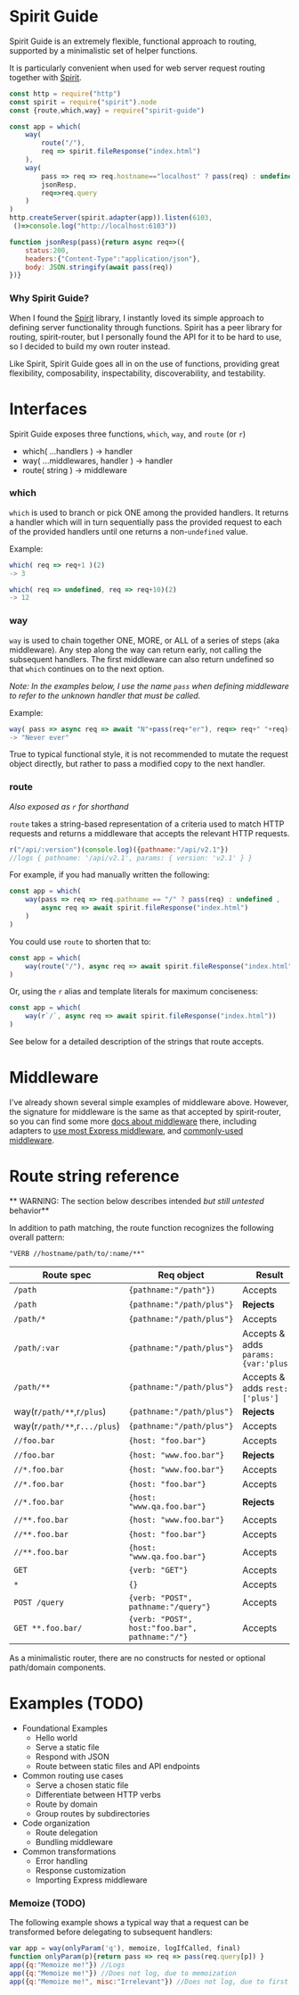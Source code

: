 # Spirit Guide

Spirit Guide is an extremely flexible, functional approach to routing, supported by a minimalistic set of helper functions.

It is particularly convenient when used for web server request routing together with [Spirit](https://github.com/spirit-js/spirit).

```javascript
const http = require("http")
const spirit = require("spirit").node
const {route,which,way} = require("spirit-guide")

const app = which(
	way(
		route("/"),
		req => spirit.fileResponse("index.html")
	),
	way(
		pass => req => req.hostname=="localhost" ? pass(req) : undefined,
		jsonResp,
		req=>req.query
	)
)
http.createServer(spirit.adapter(app)).listen(6103,
 ()=>console.log("http://localhost:6103"))

function jsonResp(pass){return async req=>({
	status:200,
	headers:{"Content-Type":"application/json"},
	body: JSON.stringify(await pass(req))
})}
```

### Why Spirit Guide?

When I found the [Spirit](https://github.com/spirit-js/spirit) library, I instantly loved its simple approach to defining server functionality through functions. Spirit has a peer library for routing, spirit-router, but I personally found the API for it to be hard to use, so I decided to build my own router instead.

Like Spirit, Spirit Guide goes all in on the use of functions, providing great flexibility, composability, inspectability, discoverability, and testability.

# Interfaces

Spirit Guide exposes three functions, `which`, `way`, and `route` (or `r`)

 - which( ...handlers ) -> handler
 - way( ...middlewares, handler ) -> handler
 - route( string ) -> middleware

### which

`which` is used to branch or pick ONE among the provided handlers. It returns a handler which will in turn sequentially pass the provided request to each of the provided handlers until one returns a non-`undefined` value.

Example:

```javascript
which( req => req+1 )(2)
-> 3
```
```javascript
which( req => undefined, req => req+10)(2)
-> 12
```

### way

`way` is used to chain together ONE, MORE, or ALL of a series of steps (aka middleware). Any step along the way can return early, not calling the subsequent handlers. The first middleware can also return undefined so that `which` continues on to the next option.

*Note: In the examples below, I use the name `pass` when defining middleware to refer to the unknown handler that must be called.*

Example:
```javascript
way( pass => async req => await "N"+pass(req+"er"), req=> req+" "+req)("ev")
-> "Never ever"
```
True to typical functional style, it is not recommended to mutate the request object directly, but rather to pass a modified copy to the next handler.

### route
*Also exposed as `r` for shorthand*

`route` takes a string-based representation of a criteria used to match HTTP requests and returns a middleware that accepts the relevant HTTP requests.

```javascript
r("/api/:version")(console.log)({pathname:"/api/v2.1"})
//logs { pathname: '/api/v2.1', params: { version: 'v2.1' } }
```

For example, if you had manually written the following:
```javascript
const app = which(
	way(pass => req => req.pathname == "/" ? pass(req) : undefined ,
		async req => await spirit.fileResponse("index.html")
	)
)
```

You could use `route` to shorten that to:
```javascript
const app = which(
	way(route("/"), async req => await spirit.fileResponse("index.html"))
)
```

Or, using the `r` alias and template literals for maximum conciseness:
```javascript
const app = which(
	way(r`/`, async req => await spirit.fileResponse("index.html"))
)
```

See below for a detailed description of the strings that route accepts.

# Middleware

I've already shown several simple examples of middleware above. However, the signature for middleware is the same as that accepted by spirit-router, so you can find some more [docs about middleware](https://github.com/spirit-js/spirit-router/blob/master/docs/Guide.md#middleware) there, including adapters to [use most Express middleware](https://github.com/spirit-js/spirit-express), and [commonly-used middleware](https://github.com/spirit-js/spirit-common).

# Route string reference

** WARNING: The section below describes intended _but still untested_ behavior**

In addition to path matching, the route function recognizes the following overall pattern:

`"VERB //hostname/path/to/:name/**"`

| Route spec | Req object | Result
| --- | --- | ---
| `/path` |	`{pathname:"/path"})` | Accepts
| `/path` | `{pathname:"/path/plus"}` | **Rejects**
| `/path/*` | `{pathname:"/path/plus"}` | Accepts
| `/path/:var` | `{pathname:"/path/plus"}` | Accepts & adds `params:{var:'plus'}`
| `/path/**` | `{pathname:"/path/plus"}` | Accepts & adds `rest:['plus']`
| way(r`/path/**`,r`/plus`) | `{pathname:"/path/plus"}` | **Rejects**
| way(r`/path/**`,r`.../plus`) | `{pathname:"/path/plus"}` | Accepts
| `//foo.bar` | `{host: "foo.bar"}` | Accepts
| `//foo.bar` | `{host: "www.foo.bar"}` | **Rejects**
| `//*.foo.bar` | `{host: "www.foo.bar"}` | Accepts
| `//*.foo.bar` | `{host: "foo.bar"}` | Accepts
| `//*.foo.bar` | `{host: "www.qa.foo.bar"}` | **Rejects**
| `//**.foo.bar` | `{host: "www.foo.bar"}` | Accepts
| `//**.foo.bar` | `{host: "foo.bar"}` | Accepts
| `//**.foo.bar` | `{host: "www.qa.foo.bar"}` | Accepts
| `GET`	| `{verb: "GET"}` | Accepts
| `*`	| `{}` | Accepts
| `POST /query`	| `{verb: "POST", pathname:"/query"}` | Accepts
| `GET **.foo.bar/`	| `{verb: "POST", host:"foo.bar", pathname:"/"}` | Accepts

As a minimalistic router, there are no constructs for nested or optional path/domain components.


# Examples (TODO)

- Foundational Examples
	- Hello world
	- Serve a static file
	- Respond with JSON
	- Route between static files and API endpoints
- Common routing use cases
	- Serve a chosen static file
	- Differentiate between HTTP verbs
	- Route by domain
	- Group routes by subdirectories
- Code organization
	- Route delegation
	- Bundling middleware
- Common transformations
	- Error handling
	- Response customization
	- Importing Express middleware


### Memoize (TODO)

The following example shows a typical way that a request can be transformed before delegating to subsequent handlers:

```javascript
var app = way(onlyParam('q'), memoize, logIfCalled, final)
function onlyParam(p){return pass => req => pass(req.query[p]) }
app({q:"Memoize me!"}) //Logs
app({q:"Memoize me!"}) //Does not log, due to memoization
app({q:"Memoize me!", misc:"Irrelevant"}) //Does not log, due to first middleware
```
